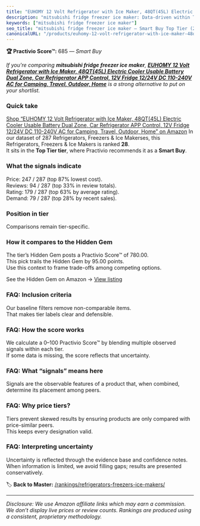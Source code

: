```yaml
---
title: "EUHOMY 12 Volt Refrigerator with Ice Maker, 48QT(45L) Electric Cooler Usable Battery Dual Zone, Car Refrigerator APP Control, 12V Fridge 12/24V DC 110-240V AC for Camping, Travel, Outdoor, Home"
description: "mitsubishi fridge freezer ice maker: Data-driven within Top Tier ranking using the Practivio Score™. Positioned by quality, value, demand, findability, momentu…"
keywords: ["mitsubishi fridge freezer ice maker"]
seo_title: "mitsubishi fridge freezer ice maker — Smart Buy Top Tier (2025)"
canonicalURL: "/products/euhomy-12-volt-refrigerator-with-ice-maker-48qt45l-electric-cooler-usable-battery-dual-zone-car-refrigerator-app-control-12v-fridge-1224v-dc-110-240v-ac-for-camping-travel-outdoor-home-B0CHQ8V93S/"
---
```


**🏆 Practivio Score™:** 685 — _Smart Buy_


*If you're comparing **mitsubishi fridge freezer ice maker**, **[EUHOMY 12 Volt Refrigerator with Ice Maker, 48QT(45L) Electric Cooler Usable Battery Dual Zone, Car Refrigerator APP Control, 12V Fridge 12/24V DC 110-240V AC for Camping, Travel, Outdoor, Home](https://www.amazon.com/dp/B0CHQ8V93S?tag=practivio-20)** is a strong alternative to put on your shortlist.*
### Quick take
[Shop “EUHOMY 12 Volt Refrigerator with Ice Maker, 48QT(45L) Electric Cooler Usable Battery Dual Zone, Car Refrigerator APP Control, 12V Fridge 12/24V DC 110-240V AC for Camping, Travel, Outdoor, Home” on Amazon](https://www.amazon.com/dp/B0CHQ8V93S?tag=practivio-20)
In our dataset of 287 Refrigerators, Freezers & Ice Makerses, this Refrigerators, Freezers & Ice Makers is ranked **28**.  
It sits in the **Top Tier tier**, where Practivio recommends it as a **Smart Buy**.

### What the signals indicate
Price: 247 / 287 (top 87% lowest cost).  
Reviews: 94 / 287 (top 33% in review totals).  
Rating: 179 / 287 (top 63% by average rating).  
Demand: 79 / 287 (top 28% by recent sales).

### Position in tier
Comparisons remain tier-specific.

### How it compares to the Hidden Gem
The tier’s Hidden Gem posts a Practivio Score™ of 780.00.  
This pick trails the Hidden Gem by 95.00 points.  
Use this context to frame trade-offs among competing options.  

See the Hidden Gem on Amazon → [View listing](https://www.amazon.com/dp/B07W48P1HK?tag=practivio-20)

### FAQ: Inclusion criteria
Our baseline filters remove non-comparable items.  
That makes tier labels clear and defensible.

### FAQ: How the score works
We calculate a 0–100 Practivio Score™ by blending multiple observed signals within each tier.  
If some data is missing, the score reflects that uncertainty.

### FAQ: What “signals” means here
Signals are the observable features of a product that, when combined, determine its placement among peers.

### FAQ: Why price tiers?
Tiers prevent skewed results by ensuring products are only compared with price-similar peers.  
This keeps every designation valid.

### FAQ: Interpreting uncertainty
Uncertainty is reflected through the evidence base and confidence notes.  
When information is limited, we avoid filling gaps; results are presented conservatively.


🏷️ **Back to Master:** [/rankings/refrigerators-freezers-ice-makers/](/rankings/refrigerators-freezers-ice-makers/)

---
_Disclosure: We use Amazon affiliate links which may earn a commission. We don’t display live prices or review counts. Rankings are produced using a consistent, proprietary methodology._
